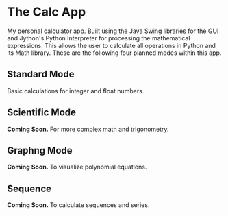 # The Calc App
My personal calculator app. 
Built using the Java Swing libraries for the GUI and Jython's Python Interpreter for processing the mathematical expressions. This allows the user to calculate all operations in Python and its Math library. 
These are the following four planned modes within this app.


## Standard Mode
Basic calculations for integer and float numbers.

## Scientific Mode
**Coming Soon.** For more complex math and trigonometry.

## Graphng Mode
**Coming Soon.** To visualize polynomial equations.

## Sequence 
**Coming Soon.** To calculate sequences and series. 
